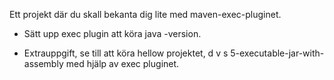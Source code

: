 Ett projekt där du skall bekanta dig lite med maven-exec-pluginet. 

+ Sätt upp exec plugin att köra java -version. 

+ Extrauppgift, se till att köra hellow projektet, d v s 5-executable-jar-with-assembly med hjälp av exec pluginet.